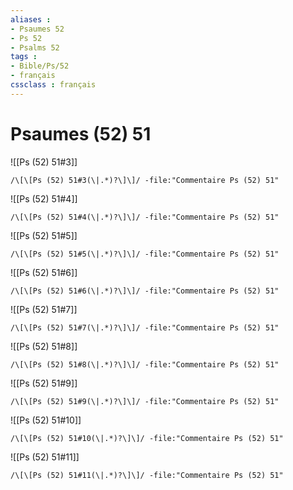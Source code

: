 ```yaml
---
aliases : 
- Psaumes 52
- Ps 52
- Psalms 52
tags : 
- Bible/Ps/52
- français
cssclass : français
---
```


# Psaumes (52) 51

![[Ps (52) 51#3]]

```query
/\[\[Ps (52) 51#3(\|.*)?\]\]/ -file:"Commentaire Ps (52) 51"
```

![[Ps (52) 51#4]]

```query
/\[\[Ps (52) 51#4(\|.*)?\]\]/ -file:"Commentaire Ps (52) 51"
```

![[Ps (52) 51#5]]

```query
/\[\[Ps (52) 51#5(\|.*)?\]\]/ -file:"Commentaire Ps (52) 51"
```

![[Ps (52) 51#6]]

```query
/\[\[Ps (52) 51#6(\|.*)?\]\]/ -file:"Commentaire Ps (52) 51"
```

![[Ps (52) 51#7]]

```query
/\[\[Ps (52) 51#7(\|.*)?\]\]/ -file:"Commentaire Ps (52) 51"
```

![[Ps (52) 51#8]]

```query
/\[\[Ps (52) 51#8(\|.*)?\]\]/ -file:"Commentaire Ps (52) 51"
```

![[Ps (52) 51#9]]

```query
/\[\[Ps (52) 51#9(\|.*)?\]\]/ -file:"Commentaire Ps (52) 51"
```

![[Ps (52) 51#10]]

```query
/\[\[Ps (52) 51#10(\|.*)?\]\]/ -file:"Commentaire Ps (52) 51"
```

![[Ps (52) 51#11]]

```query
/\[\[Ps (52) 51#11(\|.*)?\]\]/ -file:"Commentaire Ps (52) 51"
```

